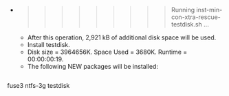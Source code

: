 * >>>>>>>>> Running inst-min-con-xtra-rescue-testdisk.sh ...
  * After this operation, 2,921 kB of additional disk space will be used.
  * Install testdisk.
  * Disk size = 3964656K. Space Used = 3680K. Runtime = 00:00:00:19.
  * The following NEW packages will be installed:
  ```bash
fuse3 ntfs-3g testdisk
  ```
